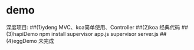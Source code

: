 # demo



深度项目:
##(1)ydeng
MVC、koa简单使用、Controller
##(2)koa 
经典代码
##(3)hapiDemo
npm install
supervisor app.js
supervisor server.js
##(4)eggDemo
未完成
